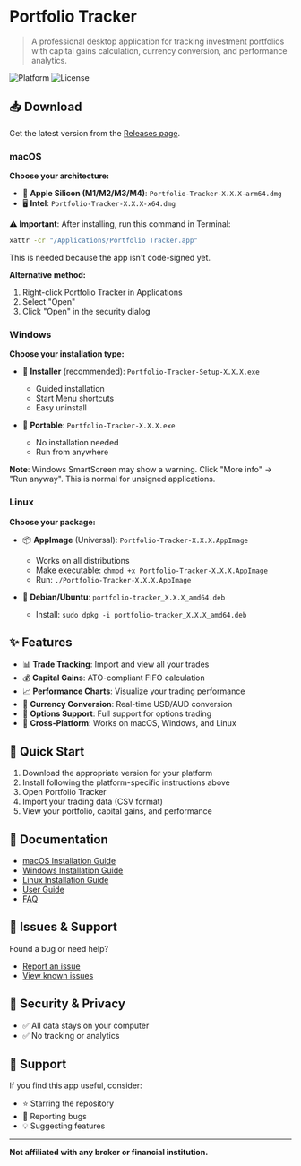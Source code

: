 # Portfolio Tracker

> A professional desktop application for tracking investment portfolios with capital gains calculation, currency conversion, and performance analytics.

![Platform](https://img.shields.io/badge/platform-macOS%20%7C%20Windows%20%7C%20Linux-lightgrey)
![License](https://img.shields.io/badge/license-MIT-blue.svg)

## 📥 Download

Get the latest version from the [Releases page](https://github.com/wabzqem/portfolio-tracker-releases/releases/latest).

### macOS

**Choose your architecture:**
- 🍎 **Apple Silicon (M1/M2/M3/M4)**: `Portfolio-Tracker-X.X.X-arm64.dmg`
- 🖥️ **Intel**: `Portfolio-Tracker-X.X.X-x64.dmg`

**⚠️ Important**: After installing, run this command in Terminal:
```bash
xattr -cr "/Applications/Portfolio Tracker.app"
```

This is needed because the app isn't code-signed yet.

**Alternative method:**
1. Right-click Portfolio Tracker in Applications
2. Select "Open"
3. Click "Open" in the security dialog

### Windows

**Choose your installation type:**
- 💾 **Installer** (recommended): `Portfolio-Tracker-Setup-X.X.X.exe`
  - Guided installation
  - Start Menu shortcuts
  - Easy uninstall
  
- 🚀 **Portable**: `Portfolio-Tracker-X.X.X.exe`
  - No installation needed
  - Run from anywhere

**Note**: Windows SmartScreen may show a warning. Click "More info" → "Run anyway". This is normal for unsigned applications.

### Linux

**Choose your package:**
- 📦 **AppImage** (Universal): `Portfolio-Tracker-X.X.X.AppImage`
  - Works on all distributions
  - Make executable: `chmod +x Portfolio-Tracker-X.X.X.AppImage`
  - Run: `./Portfolio-Tracker-X.X.X.AppImage`
  
- 🐧 **Debian/Ubuntu**: `portfolio-tracker_X.X.X_amd64.deb`
  - Install: `sudo dpkg -i portfolio-tracker_X.X.X_amd64.deb`

## ✨ Features

- 📊 **Trade Tracking**: Import and view all your trades
- 💰 **Capital Gains**: ATO-compliant FIFO calculation
- 📈 **Performance Charts**: Visualize your trading performance
- 💱 **Currency Conversion**: Real-time USD/AUD conversion
- 🎯 **Options Support**: Full support for options trading
- 📱 **Cross-Platform**: Works on macOS, Windows, and Linux

## 🚀 Quick Start

1. Download the appropriate version for your platform
2. Install following the platform-specific instructions above
3. Open Portfolio Tracker
4. Import your trading data (CSV format)
5. View your portfolio, capital gains, and performance

## 📖 Documentation

- [macOS Installation Guide](INSTALL_MACOS.md)
- [Windows Installation Guide](INSTALL_WINDOWS.md)
- [Linux Installation Guide](INSTALL_LINUX.md)
- [User Guide](USER_GUIDE.md)
- [FAQ](FAQ.md)

## 🐛 Issues & Support

Found a bug or need help?

- [Report an issue](https://github.com/wabzqem/portfolio-tracker-releases/issues)
- [View known issues](https://github.com/wabzqem/portfolio-tracker-releases/issues)

## 🔐 Security & Privacy

- ✅ All data stays on your computer
- ✅ No tracking or analytics

## 💖 Support

If you find this app useful, consider:
- ⭐ Starring the repository
- 🐛 Reporting bugs
- 💡 Suggesting features

---

**Not affiliated with any broker or financial institution.**

